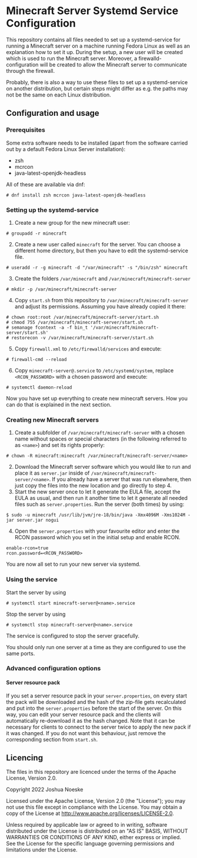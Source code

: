 # Minecraft Server Systemd Service Configuration

This repository contains all files needed to set up a systemd-service for running a Minecraft server on a machine 
running Fedora Linux as well as an explanation how to set it up.
During the setup, a new user will be created which is used to run the Minecraft server.
Moreover, a firewalld-configuration will be created to allow the Minecraft server to communicate through the firewall.

Probably, there is also a way to use these files to set up a systemd-service on another distribution, but certain steps 
might differ as e.g. the paths may not be the same on each Linux distribution.

## Configuration and usage

### Prerequisites
Some extra software needs to be installed (apart from the software carried out by a default Fedora Linux Server
installation):

- zsh
- mcrcon
- java-latest-openjdk-headless

All of these are available via dnf:
```shell
# dnf install zsh mcrcon java-latest-openjdk-headless
```

### Setting up the systemd-service
1. Create a new group for the new minecraft user:
```shell
# groupadd -r minecraft
```

2. Create a new user called `minecraft` for the server. 
You can choose a different home directory, but then you have to edit the systemd-service file.
```shell
# useradd -r -g minecraft -d "/var/minecraft" -s "/bin/zsh" minecraft
```

3. Create the folders `/var/minecraft` and `/var/minecraft/minecraft-server`
```shell
# mkdir -p /var/minecraft/minecraft-server
```
4. Copy `start.sh` from this repository to `/var/minecraft/minecraft-server` and adjust its permissions. 
Assuming you have already copied it there:
```shell
# chown root:root /var/minecraft/minecraft-server/start.sh
# chmod 755 /var/minecraft/minecraft-server/start.sh
# semanage fcontext -a -f bin_t '/var/minecraft/minecraft-server/start.sh'
# restorecon -v /var/minecraft/minecraft-server/start.sh 
```
5. Copy `firewall.xml` to `/etc/firewalld/services` and execute:
```shell
# firewall-cmd --reload
```
6. Copy `minecraft-server@.service` to `/etc/systemd/system`, replace `<RCON_PASSWORD>` with a chosen password and 
execute:
```shell
# systemctl daemon-reload
```

Now you have set up everything to create new minecraft servers. How you can do that is explained in the next section.

### Creating new Minecraft servers
1. Create a subfolder of `/var/minecraft/minecraft-server` with a chosen name without spaces or special characters 
(in the following referred to as `<name>`) and set its rights properly:
```shell
# chown -R minecraft:minecraft /var/minecraft/minecraft-server/<name>
```
2. Download the Minecraft server software which you would like to run and place it as `server.jar` inside of
`/var/minecraft/minecraft-server/<name>`. If you already have a server that was run elsewhere, then just copy the files
into the new location and go directly to step 4.
3. Start the new server once to let it generate the EULA file, accept the EULA as usual, and then run it another time
to let it generate all needed files such as `server.properties`. Run the server (both times) by using:
```shell
$ sudo -u minecraft /usr/lib/jvm/jre-18/bin/java -Xmx4096M -Xms1024M -jar server.jar nogui
```
4. Open the `server.properties` with your favourite editor and enter the RCON password which you set in the initial 
setup and enable RCON.
```properties
enable-rcon=true
rcon.password=<RCON_PASSWORD>
```

You are now all set to run your new server via systemd.

### Using the service

Start the server by using
```shell
# systemctl start minecraft-server@<name>.service
```
Stop the server by using
```shell
# systemctl stop minecraft-server@<name>.service
```
The service is configured to stop the server gracefully.

You should only run one server at a time as they are configured to use the same ports.

### Advanced configuration options
#### Server resource pack
If you set a server resource pack in your `server.properties`, on every start the pack will be downloaded and the hash
of the zip-file gets recalculated and put into the `server.properties` before the start of the server.
On this way, you can edit your server resource pack and the clients will automatically re-download it as the hash
changed.
Note that it can be necessary for clients to connect to the server twice to apply the new pack if it was changed.
If you do not want this behaviour, just remove the corresponding section from `start.sh`.

## Licencing
The files in this repository are licenced under the terms of the Apache License, Version 2.0.

Copyright 2022 Joshua Noeske

Licensed under the Apache License, Version 2.0 (the "License");
you may not use this file except in compliance with the License.
You may obtain a copy of the License at http://www.apache.org/licenses/LICENSE-2.0.

Unless required by applicable law or agreed to in writing, software
distributed under the License is distributed on an "AS IS" BASIS,
WITHOUT WARRANTIES OR CONDITIONS OF ANY KIND, either express or implied.
See the License for the specific language governing permissions and
limitations under the License.
